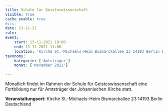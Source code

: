 ```yaml
---
title: Schule für Geisteswissenschaft
visible: true
cache_enable: true
#ics: 
date: 13-11-21
rule: 
event:
	start: 13-11-2021 10:00
	end: 13-11-2021 11:00
	location: 'Kirche St.-Michaels-Heim Bismarckallee 23 14193 Berlin Deutschland'
taxonomy:
	kategorie: ['Amtsträger']
	monat: ['November 2021']

---
```

Monatlich findet im Rahmen der Schule für Geisteswissenschaft eine Fortbildung nur für Amtsträger der Johannischen Kirche statt.



**Veranstaltungsort:** Kirche St.-Michaels-Heim
Bismarckallee 23
14193 Berlin
Deutschland

